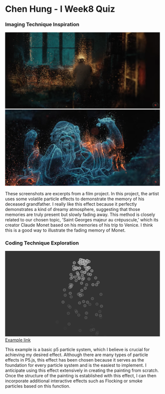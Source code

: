 # Chen Hung - I Week8 Quiz
### Imaging Technique Inspiration
![1-1](asset/Part1-1.png)
![1-2](asset/Part1-2.png)

These screenshots are excerpts from a film project. In this project, the artist uses some volatile particle effects to demonstrate the memory of his deceased grandfather.
I really like this effect because it perfectly demonstrates a kind of dreamy atmosphere, suggesting that those memories are truly present but slowly fading away.
This method is closely related to our chosen topic, 'Saint Georges majeur au crépuscule,' which its creator Claude Monet based on his memories of his trip to Venice. I think this is a good way to illustrate the fading memory of Monet.



### Coding Technique Exploration
![2](asset/Part2.png)
[Example link](https://p5js.org/examples/simulate-particle-system.html)

This example is a basic p5 particle system, which I believe is crucial for achieving my desired effect. Although there are many types of particle effects in P5.js, this effect has been chosen because it serves as the foundation for every particle system and is the easiest to implement. I anticipate using this effect extensively in creating the painting from scratch. Once the structure of the painting is established with this effect, I can then incorporate additional interactive effects such as Flocking or smoke particles based on this function.
